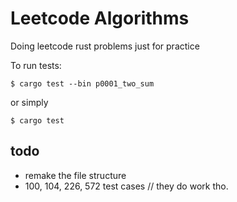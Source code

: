 # Leetcode Algorithms

Doing leetcode rust problems just for practice

To run tests:
```
$ cargo test --bin p0001_two_sum
```
or simply
```
$ cargo test
```

## todo

- remake the file structure
- 100, 104, 226, 572 test cases // they do work tho.
